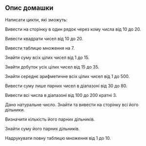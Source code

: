 ## Опис домашки
Написати цикли, які зможуть:

Вивести на сторінку в один рядок через кому числа від 10 до 20.

Вивести квадрати чисел від 10 до 20.

Вивести таблицю множення на 7.

Знайти суму всіх цілих чисел від 1 до 15.

Знайти добуток усіх цілих чисел від 15 до 35.

Знайти середнє арифметичне всіх цілих чисел від 1 до 500.

Вивести суму лише парних чисел в діапазоні від 30 до 80.

Вивести всі числа в діапазоні від 100 до 200 кратні 3.

Дано натуральне число. Знайти та вивести на сторінку всі його дільники.

Визначити кількість його парних дільників.

Знайти суму його парних дільників.

Надрукувати повну таблицю множення від 1 до 10.
